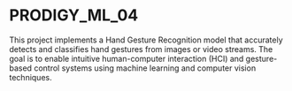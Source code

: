 # PRODIGY_ML_04
This project implements a Hand Gesture Recognition model that accurately detects and classifies hand gestures from images or video streams. The goal is to enable intuitive human-computer interaction (HCI) and gesture-based control systems using machine learning and computer vision techniques.
